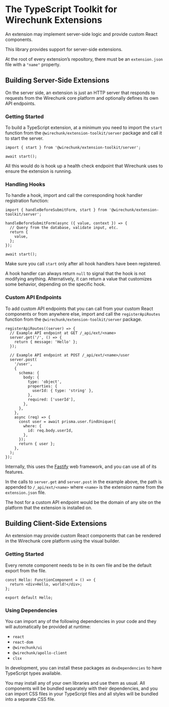 # The TypeScript Toolkit for Wirechunk Extensions

An extension may implement server-side logic and provide custom React components.

This library provides support for server-side extensions.

At the root of every extension’s repository, there must be an `extension.json` file with a `"name"` property.

## Building Server-Side Extensions

On the server side, an extension is just an HTTP server that responds to requests from the Wirechunk core platform and optionally
defines its own API endpoints.

### Getting Started

To build a TypeScript extension, at a minimum you need to import the `start` function from the `@wirechunk/extension-toolkit/server` package and
call it to start the server.

```
import { start } from '@wirechunk/extension-toolkit/server';

await start();
```

All this would do is hook up a health check endpoint that Wirechunk uses to ensure the extension is running.

### Handling Hooks

To handle a hook, import and call the corresponding hook handler registration function:

```
import { handleBeforeSubmitForm, start } from '@wirechunk/extension-toolkit/server';

handleBeforeSubmitForm(async ({ value, context }) => {
  // Query from the database, validate input, etc.
  return {
    value,
  };
});

await start();
```

Make sure you call `start` only after all hook handlers have been registered.

A hook handler can always return `null` to signal that the hook is not modifying anything. Alternatively, it can
return a value that customizes some behavior, depending on the specific hook.

### Custom API Endpoints

To add custom API endpoints that you can call from your custom React components or from anywhere else, import and call the `registerApiRoutes` function from the `@wirechunk/extension-toolkit/server` package.

```
registerApiRoutes((server) => {
  // Example API endpoint at GET /_api/ext/<name>
  server.get('/', () => {
    return { message: 'Hello' };
  });

  // Example API endpoint at POST /_api/ext/<name>/user
  server.post(
    '/user',
    {
      schema: {
        body: {
          type: 'object',
          properties: {
            userId: { type: 'string' },
          },
          required: ['userId'],
        },
      },
    },
    async (req) => {
      const user = await prisma.user.findUnique({
        where: {
          id: req.body.userId,
        },
      });
      return { user };
    },
  );
});
```

Internally, this uses the [Fastify](https://fastify.dev/) web framework, and you can use all of its features.

In the calls to `server.get` and `server.post` in the example above, the path is appended to `/_api/ext/<name>` where `<name>` is the extension name from
the `extension.json` file.

The host for a custom API endpoint would be the domain of any site on the platform that the extension is installed on.

## Building Client-Side Extensions

An extension may provide custom React components that can be rendered in the Wirechunk core platform using the visual builder.

### Getting Started

Every remote component needs to be in its own file and be the default export from the file.

```
const Hello: FunctionComponent = () => {
  return <div>Hello, world!</div>;
};

export default Hello;
```

### Using Dependencies

You can import any of the following dependencies in your code and they will automatically be provided at runtime:

- `react`
- `react-dom`
- `@wirechunk/ui`
- `@wirechunk/apollo-client`
- `clsx`

In development, you can install these packages as `devDependencies` to have TypeScript types available.

You may install any of your own libraries and use them as usual. All components will be bundled separately with their dependencies,
and you can import CSS files in your TypeScript files and all styles will be bundled into a separate CSS file.
